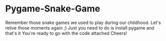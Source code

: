 # Pygame-Snake-Game
Remember those snake games we used to play during our childhood. Let's relive those moments again ;) 
Just you need to do is install pygame and that's it
You're ready to go with the code attached
Cheers!
